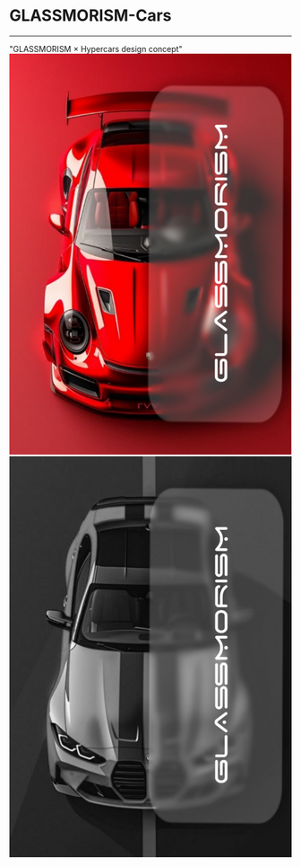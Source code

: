 # GLASSMORISM-Cars
-------

"GLASSMORISM × Hypercars design concept"
!["GLASSMORISM × Hypercars design concept"](https://github.com/Yuto-designer/GLASSMORISM-Cars/blob/main/20250725_080748.png)![2](https://github.com/Yuto-designer/GLASSMORISM-Cars/blob/main/20250725_083317.png)
